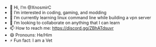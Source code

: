 - 👋 Hi, I’m @XnosmirC
- 👀 I’m interested in coding, gaming, and modding
- 🌱 I’m currently learning linux command line while building a vpn server
- 💞️ I’m looking to collaborate on anything that I can learn
- 📫 How to reach me: https://discord.gg/ZBhATdsuvr
- 😄 Pronouns: He/Him
- ⚡ Fun fact: I am a Vet

<!---
XnosmirC/XnosmirC is a ✨ special ✨ repository because its `README.md` (this file) appears on your GitHub profile.
You can click the Preview link to take a look at your changes.
--->
